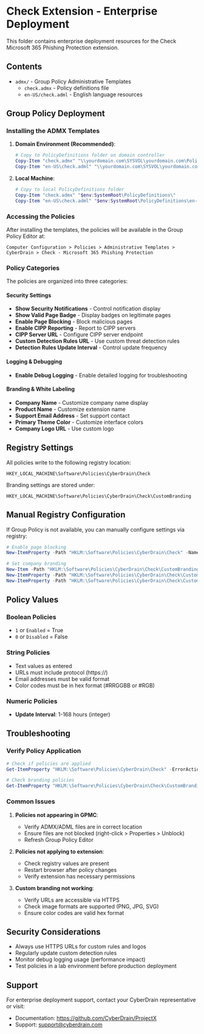 # Check Extension - Enterprise Deployment

This folder contains enterprise deployment resources for the Check Microsoft 365 Phishing Protection extension.

## Contents

- `admx/` - Group Policy Administrative Templates
  - `check.admx` - Policy definitions file
  - `en-US/check.adml` - English language resources

## Group Policy Deployment

### Installing the ADMX Templates

1. **Domain Environment (Recommended)**:
   ```powershell
   # Copy to PolicyDefinitions folder on domain controller
   Copy-Item "check.admx" "\\yourdomain.com\SYSVOL\yourdomain.com\Policies\PolicyDefinitions\"
   Copy-Item "en-US\check.adml" "\\yourdomain.com\SYSVOL\yourdomain.com\Policies\PolicyDefinitions\en-US\"
   ```

2. **Local Machine**:
   ```powershell
   # Copy to local PolicyDefinitions folder
   Copy-Item "check.admx" "$env:SystemRoot\PolicyDefinitions\"
   Copy-Item "en-US\check.adml" "$env:SystemRoot\PolicyDefinitions\en-US\"
   ```

### Accessing the Policies

After installing the templates, the policies will be available in the Group Policy Editor at:

```
Computer Configuration > Policies > Administrative Templates > CyberDrain > Check - Microsoft 365 Phishing Protection
```

### Policy Categories

The policies are organized into three categories:

#### Security Settings
- **Show Security Notifications** - Control notification display
- **Show Valid Page Badge** - Display badges on legitimate pages
- **Enable Page Blocking** - Block malicious pages
- **Enable CIPP Reporting** - Report to CIPP servers
- **CIPP Server URL** - Configure CIPP server endpoint
- **Custom Detection Rules URL** - Use custom threat detection rules
- **Detection Rules Update Interval** - Control update frequency

#### Logging & Debugging
- **Enable Debug Logging** - Enable detailed logging for troubleshooting

#### Branding & White Labeling
- **Company Name** - Customize company name display
- **Product Name** - Customize extension name
- **Support Email Address** - Set support contact
- **Primary Theme Color** - Customize interface colors
- **Company Logo URL** - Use custom logo

## Registry Settings

All policies write to the following registry location:
```
HKEY_LOCAL_MACHINE\Software\Policies\CyberDrain\Check
```

Branding settings are stored under:
```
HKEY_LOCAL_MACHINE\Software\Policies\CyberDrain\Check\CustomBranding
```

## Manual Registry Configuration

If Group Policy is not available, you can manually configure settings via registry:

```powershell
# Enable page blocking
New-ItemProperty -Path "HKLM:\Software\Policies\CyberDrain\Check" -Name "enablePageBlocking" -Value 1 -PropertyType DWord -Force

# Set company branding
New-Item -Path "HKLM:\Software\Policies\CyberDrain\Check\CustomBranding" -Force
New-ItemProperty -Path "HKLM:\Software\Policies\CyberDrain\Check\CustomBranding" -Name "companyName" -Value "Your Company" -PropertyType String -Force
New-ItemProperty -Path "HKLM:\Software\Policies\CyberDrain\Check\CustomBranding" -Name "productName" -Value "Your Security Extension" -PropertyType String -Force
```

## Policy Values

### Boolean Policies
- `1` or `Enabled` = True
- `0` or `Disabled` = False

### String Policies
- Text values as entered
- URLs must include protocol (https://)
- Email addresses must be valid format
- Color codes must be in hex format (#RRGGBB or #RGB)

### Numeric Policies
- **Update Interval**: 1-168 hours (integer)

## Troubleshooting

### Verify Policy Application
```powershell
# Check if policies are applied
Get-ItemProperty "HKLM:\Software\Policies\CyberDrain\Check" -ErrorAction SilentlyContinue

# Check branding policies
Get-ItemProperty "HKLM:\Software\Policies\CyberDrain\Check\CustomBranding" -ErrorAction SilentlyContinue
```

### Common Issues

1. **Policies not appearing in GPMC**:
   - Verify ADMX/ADML files are in correct location
   - Ensure files are not blocked (right-click > Properties > Unblock)
   - Refresh Group Policy Editor

2. **Policies not applying to extension**:
   - Check registry values are present
   - Restart browser after policy changes
   - Verify extension has necessary permissions

3. **Custom branding not working**:
   - Verify URLs are accessible via HTTPS
   - Check image formats are supported (PNG, JPG, SVG)
   - Ensure color codes are valid hex format

## Security Considerations

- Always use HTTPS URLs for custom rules and logos
- Regularly update custom detection rules
- Monitor debug logging usage (performance impact)
- Test policies in a lab environment before production deployment

## Support

For enterprise deployment support, contact your CyberDrain representative or visit:
- Documentation: https://github.com/CyberDrain/ProjectX
- Support: support@cyberdrain.com
